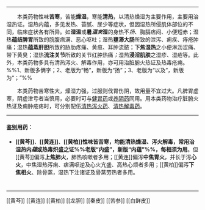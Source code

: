 ---
&emsp;&emsp;本类药物性味**苦寒**，苦能**燥湿**，寒能**清热**，以清热燥湿为主要作用，主要用治湿热证。湿热内蕴，多见发热、苔腻、尿少等症状，但因湿热所侵肌体部位的不同，临床症状各有所异。如**湿温**或**暑<dfn>温夹</dfn>湿**的身热不<dfn>扬</dfn>、胸膈痞闷、小便短赤；湿热**蕴结脾胃**所致的脘腹痞满、恶心呕吐；湿热**壅滞大肠**所致的泄泻、痢疾、痔疮肿痛；湿热**蕴蒸肝胆**所致的胁肋疼痛、黄疸、耳肿流脓；**下焦湿热**之小便淋沥涩痛、带下黄臭；湿热**流注关节**所致的关节红肿热痛<dfn>；</dfn>湿热**浸淫肌肤**之湿疹、湿疮等。此外，本类药物多具有清热泻火、解毒作用，亦可用治脏腑火热证及热毒疮痈。
%%1、新版多俩字；2、老版为“畅”，新版为“扬”；3、老版为“以及”，新版为“；”%%

&emsp;&emsp;本类药物苦寒性大，燥湿力强，过服则伐胃伤阴，故用量不宜过大。凡脾胃虚寒，阴虚津亏者当慎用，必要时可与<ins>健胃药</ins>或<ins>养阴药</ins>同用。用本类药物治疗脏腑火热证及痈肿疮疡时，可分别配伍<ins>清热泻火药</ins>、<ins>清热解毒药</ins>。
___

#### 鉴别用药：
- **[[黄芩]]**、**[[黄连]]**、**[[黄柏]]**性味皆苦寒，均能清热燥湿、泻火解毒，常用治湿热内<dfn>蕴</dfn>或热毒炽盛之证%%老版“内盛”，新版“内蕴”%%，每**相须为用**。但[[黄芩]]偏泻**上焦肺火**，肺热咳嗽者多用；[[黄连]]偏泻**中焦胃火**，并长于泻**心火**，中焦湿热泻痢、痞满呕逆及心火亢盛、高热心烦者多用；[[黄柏]]偏泻**下焦相火**、除骨蒸，湿热下注诸证及骨蒸劳热者多用。

#
***

[[黄芩]]
[[黄连]]
[[黄柏]]
[[龙胆]]
[[秦皮]]
[[苦参]]
[[白鲜皮]]